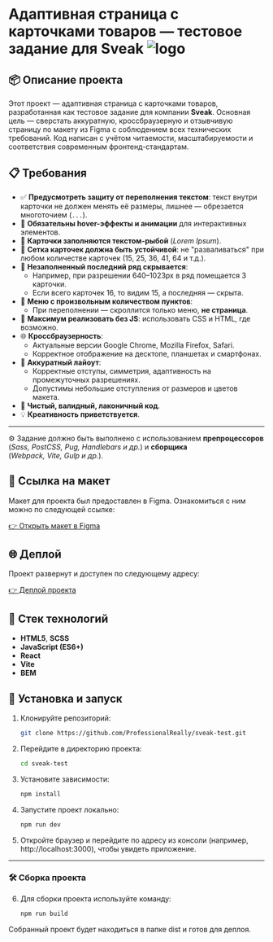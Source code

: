 # Адаптивная страница с карточками товаров — тестовое задание для Sveak  ![logo](https://github.com/user-attachments/assets/bbbd2651-763e-4775-b2f7-61291f78322f)

## 📦 Описание проекта

Этот проект — адаптивная страница с карточками товаров, разработанная как тестовое задание для компании **Sveak**. 
Основная цель — сверстать аккуратную, кроссбраузерную и отзывчивую страницу по макету из Figma с соблюдением всех технических требований.
Код написан с учётом читаемости, масштабируемости и соответствия современным фронтенд-стандартам.

## 📋 Требования
- ✅ **Предусмотреть защиту от переполнения текстом**: текст внутри карточки не должен менять её размеры, лишнее — обрезается многоточием (`...`).
- 🎯 **Обязательны hover-эффекты и анимации** для интерактивных элементов.
- 🐠 **Карточки заполняются текстом-рыбой** (*Lorem Ipsum*).
- 🔁 **Сетка карточек должна быть устойчивой**: не "разваливаться" при любом количестве карточек (15, 25, 36, 41, 64 и т.д.).
- 🧱 **Незаполненный последний ряд скрывается**:
  - Например, при разрешении 640–1023px в ряд помещается 3 карточки.
  - Если всего карточек 16, то видим 15, а последняя — скрыта.
- 🧭 **Меню с произвольным количеством пунктов**:
  - При переполнении — скроллится только меню, **не страница**.
- 🚫 **Максимум реализовать без JS**: использовать CSS и HTML, где возможно.
- 🌐 **Кроссбраузерность**:
  - Актуальные версии Google Chrome, Mozilla Firefox, Safari.
  - Корректное отображение на десктопе, планшетах и смартфонах.
- 🎨 **Аккуратный лайоут**:
  - Корректные отступы, симметрия, адаптивность на промежуточных разрешениях.
  - Допустимы небольшие отступления от размеров и цветов макета.
- 🧼 **Чистый, валидный, лаконичный код**.
- 💡 **Креативность приветствуется**.

---

⚙️ Задание должно быть выполнено с использованием **препроцессоров**  
(*Sass, PostCSS, Pug, Handlebars и др.*) и **сборщика**  
(*Webpack, Vite, Gulp и др.*).

## 🎨 Ссылка на макет

Макет для проекта был предоставлен в Figma. Ознакомиться с ним можно по следующей ссылке:

[👉 Открыть макет в Figma](https://www.figma.com/design/aPfj7IkIKOfgxxfQLIM7cK/CSS-Test-Task---Len-kov-Nikita?node-id=2706-869&p=f&t=axQXTDoy3cl7DGfv-0)

## 🌐 Деплой

Проект развернут и доступен по следующему адресу:

[👉 Деплой проекта](https://professionalreally.github.io/sveak-test/)  

## 🔧 Стек технологий

- **HTML5**, **SCSS**
- **JavaScript (ES6+)**
- **React**
- **Vite**
- **BEM**

## 🚀 Установка и запуск

1. Клонируйте репозиторий:

   ```bash
   git clone https://github.com/ProfessionalReally/sveak-test.git

2. Перейдите в директорию проекта:

   ```bash
   cd sveak-test

3. Установите зависимости:

    ```bash
    npm install

4. Запустите проект локально:

    ```bash
    npm run dev
5. Откройте браузер и перейдите по адресу из консоли (например, http://localhost:3000), чтобы увидеть приложение.

---

### 🛠 Сборка проекта

6. Для сборки проекта используйте команду:

   ```bash
   npm run build
Собранный проект будет находиться в папке dist и готов для деплоя.

